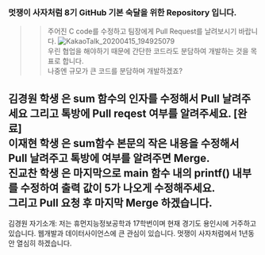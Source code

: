 ### 멋쟁이 사자처럼 8기 GitHub 기본 숙달을 위한 Repository 입니다.
>> 주어진 C code를 수정하고 팀장에게 Pull Request를 날려보시기 바랍니다.
![KakaoTalk_20200415_194925079](https://user-images.githubusercontent.com/40822689/79330207-17b5eb00-7f54-11ea-8d2b-aeca2071e398.png)
</br> 우린 협업을 해야하기 때문에 간단한 코드라도 분담하여 개발하는 것을 목표로 합니다. </br> 나중엔 규모가 큰 코드를 분담하며 개발하겠죠?

**김경원 학생** 은 sum 함수의 인자를 수정해서 Pull 날려주세요 그리고 톡방에 Pull reqest 여부를 알려주세요. **[완료]**</br>
**이재현 학생** 은 sum함수 본문의 작은 내용을 수정해서 Pull 날려주고 톡방에 여부를 알려주면 Merge. </br>
**진교찬 학생** 은 마지막으로 main 함수 내의 printf() 내부를 수정하여 출력 값이 5가 나오게 수정해주세요. </br> 그리고 Pull 요청 후 마지막 Merge 하겠습니다. 
---------------------------------------------------------------------------
김경원 자기소개: 저는 휴먼지능정보공학과 17학번이며 현재 경기도 용인시에 거주하고 있습니다. 웹개발과 데이터사이언스에 큰 관심이 있습니다. 멋쟁이 사자처럼에서 1년동안 열심히 하겠습니다. </br>
